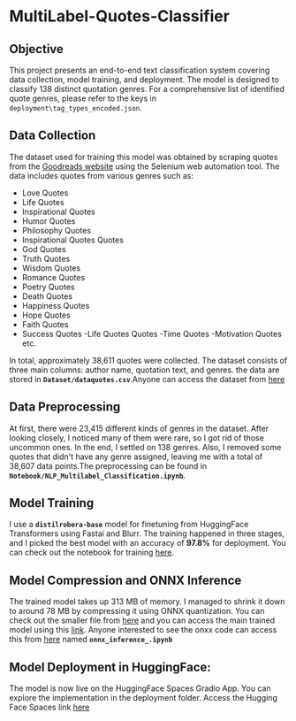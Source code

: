 # MultiLabel-Quotes-Classifier 

## Objective
This project presents an end-to-end text classification system covering data collection, model training, and deployment. The model is designed to classify 138 distinct quotation genres. For a comprehensive list of identified quote genres, please refer to the keys in `deployment\tag_types_encoded.json`.

## Data Collection
The dataset used for training this model was obtained by scraping quotes from the [Goodreads website](https://www.goodreads.com/quotes) using the Selenium web automation tool. The data includes quotes from various genres such as:

- Love Quotes
- Life Quotes
- Inspirational Quotes
- Humor Quotes
- Philosophy Quotes
- Inspirational Quotes Quotes
- God Quotes
- Truth Quotes
- Wisdom Quotes
- Romance Quotes
- Poetry Quotes
- Death Quotes
- Happiness Quotes
- Hope Quotes
- Faith Quotes
- Success Quotes
-Life Quotes Quotes 
-Time Quotes 
-Motivation Quotes etc.

In total, approximately 38,611 quotes were collected. The dataset consists of three main columns: author name, quotation text, and genres. the data are stored in **`Dataset/dataquotes.csv`**.Anyone can access the dataset from [here](Dataset)

## Data Preprocessing
At first, there were 23,415 different kinds of genres in the dataset. After looking closely, I noticed many of them were rare, so I got rid of those uncommon ones. In the end, I settled on 138 genres. Also, I removed some quotes that didn't have any genre assigned, leaving me with a total of 38,607 data points.The preprocessing can be found in **`Notebook/NLP_Multilabel_Classification.ipynb`**.

## Model Training
I use a **`distilrobera-base`** model for finetuning from HuggingFace Transformers using Fastai and Blurr. The training happened in three stages, and I picked the best model with an accuracy of **97.8%** for deployment. You can check out the notebook for training [here](Notebook).
## Model Compression and ONNX Inference
The trained model takes up 313 MB of memory. I managed to shrink it down to around 78 MB by compressing it using ONNX quantization. You can check out the smaller file from 
[here](book-classifier-quantized.onnx) and you can access the main trained model using this [link](https://drive.google.com/file/d/1csI9EcKei1MIPdZJwSXsRK69HnfQLo3n/view?usp=sharing). Anyone interested to see the onxx code can access this from [here](Notebook) named **`onnx_inference_.ipynb`**
## Model Deployment in HuggingFace:
The model is now live on the HuggingFace Spaces Gradio App. You can explore the implementation in the deployment folder. Access the Hugging Face Spaces link [here](https://huggingface.co/spaces/niloycste68/Multi-Label-Quotes-Classifier)
